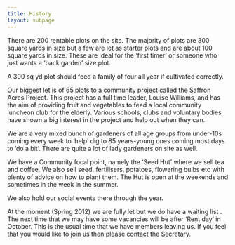 ```yaml
---
title: History
layout: subpage
---
```

There are 200 rentable plots on the site. The majority of plots are 300 square yards in size but a few are let as starter plots and are about 100 square yards in size. These are ideal for the ‘first timer’ or someone who just wants a ‘back garden’ size plot.
 
A 300 sq yd plot should feed a family of four all year if cultivated correctly.
 
Our biggest let is of 65 plots to a community project called the Saffron Acres Project. This project has a full time leader, Louise Williams, and has the aim of providing fruit and vegetables to feed a local community luncheon club for the elderly. Various schools, clubs and voluntary bodies have shown a big interest in the project and help out when they can.
 
We are a very mixed bunch of gardeners of all age groups from under-10s coming every week to ‘help’ dig to 85 years-young ones coming most days to ‘do a bit’. There are quite a lot of lady gardeners on site as well.
 
We have a Community focal point, namely the ‘Seed Hut’ where we sell tea and coffee. We also sell seed, fertilisers, potatoes, flowering bulbs etc with plenty of advice on how to plant them. The Hut is open at the weekends and sometimes in the week in the summer.
 
We also hold our social events there through the year.
 
At the moment (Spring 2012) we are fully let but we do have a waiting list . The next time that we may have some vacancies will be after ‘Rent day’ in October. This is the usual time that we have members leaving us. If you feel that you would like to join us then please contact the Secretary.